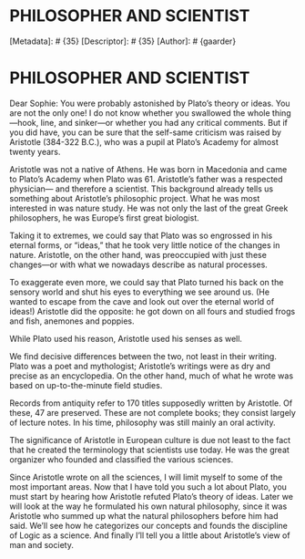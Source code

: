 # PHILOSOPHER AND SCIENTIST
[Metadata]: # {35}
[Descriptor]: # {35}
[Author]: # {gaarder}
# PHILOSOPHER AND SCIENTIST
Dear Sophie: You were probably astonished by Plato’s theory or ideas. You are
not the only one! I do not know whether you swallowed the whole thing—hook,
line, and sinker—or whether you had any critical comments. But if you did have,
you can be sure that the self-same criticism was raised by Aristotle (384-322
B.C.), who was a pupil at Plato’s Academy for almost twenty years.

Aristotle was not a native of Athens. He was born in Macedonia and came to
Plato’s Academy when Plato was 61. Aristotle’s father was a respected
physician— and therefore a scientist. This background already tells us
something about Aristotle’s philosophic project. What he was most interested in
was nature study. He was not only the last of the great Greek philosophers, he
was Europe’s first great biologist.

Taking it to extremes, we could say that Plato was so engrossed in his eternal
forms, or “ideas,” that he took very little notice of the changes in nature.
Aristotle, on the other hand, was preoccupied with just these changes—or with
what we nowadays describe as natural processes.

To exaggerate even more, we could say that Plato turned his back on the sensory
world and shut his eyes to everything we see around us. (He wanted to escape
from the cave and look out over the eternal world of ideas!) Aristotle did the
opposite: he got down on all fours and studied frogs and fish, anemones and
poppies.

While Plato used his reason, Aristotle used his senses as well.

We find decisive differences between the two, not least in their writing. Plato
was a poet and mythologist; Aristotle’s writings were as dry and precise as an
encyclopedia. On the other hand, much of what he wrote was based on
up-to-the-minute field studies.

Records from antiquity refer to 170 titles supposedly written by Aristotle. Of
these, 47 are preserved. These are not complete books; they consist largely of
lecture notes. In his time, philosophy was still mainly an oral activity.

The significance of Aristotle in European culture is due not least to the fact
that he created the terminology that scientists use today. He was the great
organizer who founded and classified the various sciences.

Since Aristotle wrote on all the sciences, I will limit myself to some of the
most important areas. Now that I have told you such a lot about Plato, you must
start by hearing how Aristotle refuted Plato’s theory of ideas. Later we will
look at the way he formulated his own natural philosophy, since it was
Aristotle who summed up what the natural philosophers before him had said.
We’ll see how he categorizes our concepts and founds the discipline of Logic as
a science. And finally I’ll tell you a little about Aristotle’s view of man and
society.

